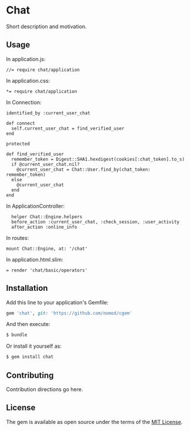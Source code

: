 # Chat
Short description and motivation.

## Usage
In application.js:

    //= require chat/application

In application.css:
    
    *= require chat/application

In Connection:

    identified_by :current_user_chat

    def connect
      self.current_user_chat = find_verified_user
    end

    protected

    def find_verified_user
      remember_token = Digest::SHA1.hexdigest(cookies[:chat_token].to_s)
      if @current_user_chat.nil?
        @current_user_chat = Chat::User.find_by(chat_token: remember_token)
      else
        @current_user_chat
      end
    end

In ApplicationController:

      helper Chat::Engine.helpers
      before_action :current_user_chat, :check_session, :user_activity
      after_action :online_info
    
In routes:
    
    mount Chat::Engine, at: '/chat'
    
In application.html.slim:
    
    = render 'chat/basic/operators'

## Installation
Add this line to your application's Gemfile:

```ruby
gem 'chat', git: 'https://github.com/nomod/cgem'
```

And then execute:
```bash
$ bundle
```

Or install it yourself as:
```bash
$ gem install chat
```

## Contributing
Contribution directions go here.

## License
The gem is available as open source under the terms of the [MIT License](http://opensource.org/licenses/MIT).
